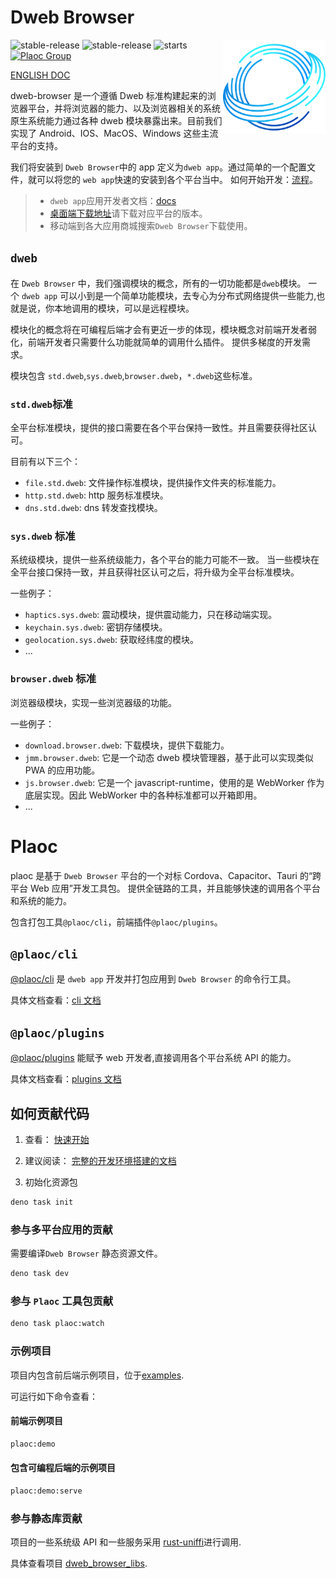 # Dweb Browser

<img align="right" src="./assets/browser-icons/web.browser.dweb.svg" height="150px" alt="跨平台分布式应用浏览器">

![stable-release](https://img.shields.io/badge/dweb-browser-success)
![stable-release](https://img.shields.io/badge/dweb-plaoc-orange)
![starts](https://shields.io/github/stars/BioforestChain/dweb_browser)
[![Plaoc Group][plaoc-badge]][plaoc-url]

[plaoc-badge]: https://img.shields.io/badge/plaoc-doc-blue
[plaoc-url]: https://github.com/BioforestChain/dweb_browser-docs

[ENGLISH DOC](./README.md)

dweb-browser 是一个遵循 Dweb 标准构建起来的浏览器平台，并将浏览器的能力、以及浏览器相关的系统原生系统能力通过各种 dweb 模块暴露出来。目前我们实现了 Android、IOS、MacOS、Windows 这些主流平台的支持。

我们将安装到 `Dweb Browser`中的 app 定义为`dweb app`。通过简单的一个配置文件，就可以将您的 `web app`快速的安装到各个平台当中。
如何开始开发：[流程](https://docs.dweb-browser.org/plaoc/flow.html)。

> - `dweb app`应用开发者文档：[docs](https://docs.dweb-browser.org/)
> - [桌面端下载地址](https://docs.dweb-browser.org/downloads.html)请下载对应平台的版本。
> - 移动端到各大应用商城搜索`Dweb Browser`下载使用。

## `dweb`

在 `Dweb Browser` 中，我们强调模块的概念，所有的一切功能都是`dweb`模块。
一个 `dweb app` 可以小到是一个简单功能模块，去专心为分布式网络提供一些能力,也就是说，你本地调用的模块，可以是远程模块。

模块化的概念将在可编程后端才会有更近一步的体现，模块概念对前端开发者弱化，前端开发者只需要什么功能就简单的调用什么插件。
提供多梯度的开发需求。

模块包含 `std.dweb`,`sys.dweb`,`browser.dweb`，`*.dweb`这些标准。

### `std.dweb`标准

全平台标准模块，提供的接口需要在各个平台保持一致性。并且需要获得社区认可。

目前有以下三个：

- `file.std.dweb`: 文件操作标准模块，提供操作文件夹的标准能力。
- `http.std.dweb`: http 服务标准模块。
- `dns.std.dweb`: dns 转发查找模块。

### `sys.dweb` 标准

系统级模块，提供一些系统级能力，各个平台的能力可能不一致。
当一些模块在全平台接口保持一致，并且获得社区认可之后，将升级为全平台标准模块。

一些例子：

- `haptics.sys.dweb`: 震动模块，提供震动能力，只在移动端实现。
- `keychain.sys.dweb`: 密钥存储模块。
- `geolocation.sys.dweb`: 获取经纬度的模块。
- ...

### `browser.dweb` 标准

浏览器级模块，实现一些浏览器级的功能。

一些例子：

- `download.browser.dweb`: 下载模块，提供下载能力。
- `jmm.browser.dweb`: 它是一个动态 dweb 模块管理器，基于此可以实现类似 PWA 的应用功能。
- `js.browser.dweb`: 它是一个 javascript-runtime，使用的是 WebWorker 作为底层实现。因此 WebWorker 中的各种标准都可以开箱即用。
- ...

# Plaoc

plaoc 是基于 `Dweb Browser` 平台的一个对标 Cordova、Capacitor、Tauri 的“跨平台 Web 应用”开发工具包。
提供全链路的工具，并且能够快速的调用各个平台和系统的能力。

包含打包工具`@plaoc/cli`，前端插件`@plaoc/plugins`。

## `@plaoc/cli`

[@plaoc/cli](https://www.npmjs.com/package/@plaoc/cli) 是 `dweb app` 开发并打包应用到 `Dweb Browser` 的命令行工具。

具体文档查看：[cli 文档](https://docs.dweb-browser.org/plaoc/cli.html)

## `@plaoc/plugins`

[@plaoc/plugins](https://www.npmjs.com/package/@plaoc/plugins) 能赋予 web 开发者,直接调用各个平台系统 API 的能力。

具体文档查看：[plugins 文档](https://docs.dweb-browser.org/plugins/web-components.html)

## 如何贡献代码

1. 查看： [快速开始](./GET_START_FOR_DEVELOPER.quick.md)
1. 建议阅读： [完整的开发环境搭建的文档](./GET_START_FOR_DEVELOPER.md)

2. 初始化资源包

```bash
deno task init
```

### 参与多平台应用的贡献

需要编译`Dweb Browser` 静态资源文件。

```bash
deno task dev
```

### 参与 `Plaoc` 工具包贡献

```bash
deno task plaoc:watch
```

### 示例项目

项目内包含前后端示例项目，位于[examples](./toolkit/plaoc/examples/).

可运行如下命令查看：

#### 前端示例项目

```bash
plaoc:demo
```

#### 包含可编程后端的示例项目

```bash
plaoc:demo:serve
```

### 参与静态库贡献

项目的一些系统级 API 和一些服务采用 [rust-uniffi](https://gitlab.com/trixnity/uniffi-kotlin-multiplatform-bindings)进行调用.

具体查看项目 [dweb_browser_libs](https://github.com/BioforestChain/dweb_browser_libs).
